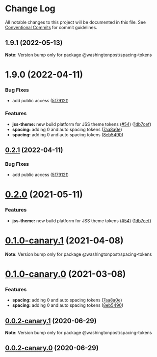 # Change Log

All notable changes to this project will be documented in this file.
See [Conventional Commits](https://conventionalcommits.org) for commit guidelines.

## 1.9.1 (2022-05-13)

**Note:** Version bump only for package @washingtonpost/spacing-tokens





# 1.9.0 (2022-04-11)


### Bug Fixes

* add public access ([5f7912f](https://github.com/WPMedia/wp-design-tokens/commit/5f7912fa9023d91b437f5f67afb8dc0904f06269))


### Features

* **jss-theme:** new build platform for JSS theme tokens ([#54](https://github.com/WPMedia/wp-design-tokens/issues/54)) ([1db7cef](https://github.com/WPMedia/wp-design-tokens/commit/1db7cef56bd075cd732968dca9ee5e750f616554))
* **spacing:** adding 0 and auto spacing tokens ([7aa8a0e](https://github.com/WPMedia/wp-design-tokens/commit/7aa8a0e93b65e163446fd0a56bf9723e7a59fab5))
* **spacing:** adding 0 and auto spacing tokens ([8eb5490](https://github.com/WPMedia/wp-design-tokens/commit/8eb5490654e0fe0c72711a3467c1e9ed903d4e81))





## [0.2.1](https://github.com/WPMedia/wp-design-tokens/compare/@washingtonpost/spacing-tokens@0.2.0...@washingtonpost/spacing-tokens@0.2.1) (2022-04-11)


### Bug Fixes

* add public access ([5f7912f](https://github.com/WPMedia/wp-design-tokens/commit/5f7912fa9023d91b437f5f67afb8dc0904f06269))





# [0.2.0](https://github.com/WPMedia/wp-design-tokens/compare/@washingtonpost/spacing-tokens@0.1.0-canary.1...@washingtonpost/spacing-tokens@0.2.0) (2021-05-11)


### Features

* **jss-theme:** new build platform for JSS theme tokens ([#54](https://github.com/WPMedia/wp-design-tokens/issues/54)) ([1db7cef](https://github.com/WPMedia/wp-design-tokens/commit/1db7cef56bd075cd732968dca9ee5e750f616554))





# [0.1.0-canary.1](https://github.com/WPMedia/wp-design-tokens/compare/@washingtonpost/spacing-tokens@0.1.0-canary.0...@washingtonpost/spacing-tokens@0.1.0-canary.1) (2021-04-08)

**Note:** Version bump only for package @washingtonpost/spacing-tokens





# [0.1.0-canary.0](https://github.com/WPMedia/wp-design-tokens/compare/@washingtonpost/spacing-tokens@0.0.2-canary.1...@washingtonpost/spacing-tokens@0.1.0-canary.0) (2021-03-08)


### Features

* **spacing:** adding 0 and auto spacing tokens ([7aa8a0e](https://github.com/WPMedia/wp-design-tokens/commit/7aa8a0e93b65e163446fd0a56bf9723e7a59fab5))
* **spacing:** adding 0 and auto spacing tokens ([8eb5490](https://github.com/WPMedia/wp-design-tokens/commit/8eb5490654e0fe0c72711a3467c1e9ed903d4e81))





## [0.0.2-canary.1](https://github.com/WPMedia/wp-design-tokens/compare/@washingtonpost/spacing-tokens@0.0.2-canary.0...@washingtonpost/spacing-tokens@0.0.2-canary.1) (2020-06-29)

**Note:** Version bump only for package @washingtonpost/spacing-tokens





## [0.0.2-canary.0](https://github.com/WPMedia/wp-design-tokens/compare/@washingtonpost/spacing-tokens@0.0.2-canary.0...@washingtonpost/spacing-tokens@0.0.2-canary.0) (2020-06-29)
